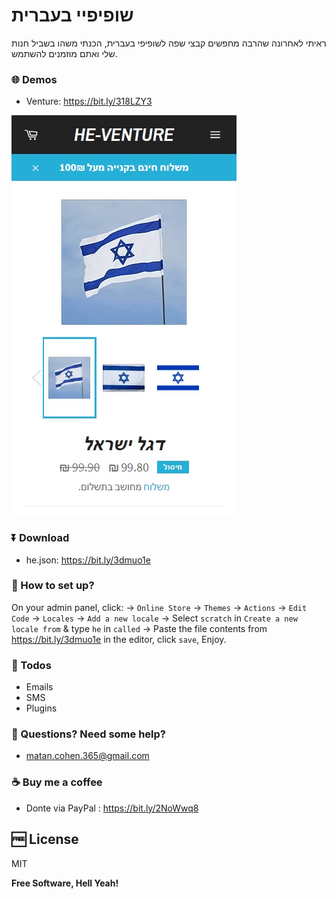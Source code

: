 # שופיפיי בעברית

ראיתי לאחרונה שהרבה מחפשים קבצי שפה לשופיפי בעברית,
הכנתי משהו בשביל חנות שלי ואתם מוזמנים להשתמש.

### 🌐 Demos

 - Venture: https://bit.ly/318LZY3
 
![playshow](https://github.com/matancohen365/shopify-locales-he/raw/master/playshow.gif)

### ⏬ Download
 * he.json: https://bit.ly/3dmuo1e

### 🍕 How to set up?

On your admin panel, click:
-> `Online Store` -> `Themes` -> `Actions` -> `Edit Code` -> `Locales` -> `Add a new locale`
-> Select `scratch` in `Create a new locale from` & type `he` in `called`
-> Paste the file contents from https://bit.ly/3dmuo1e in the editor, click `save`, Enjoy.

### 🔨 Todos

 - Emails
 - SMS
 - Plugins

### 🙋️ Questions? Need some help? 
 - matan.cohen.365@gmail.com

### ☕  Buy me a coffee 

 - Donte via PayPal : https://bit.ly/2NoWwq8
 
🆓 License
----

MIT

**Free Software, Hell Yeah!**
